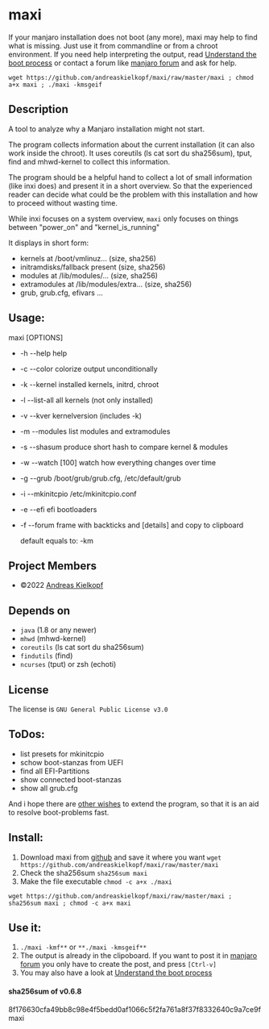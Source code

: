 maxi
====
If your manjaro installation does not boot (any more), maxi may help to find what is missing. 
Just use it from commandline or from a chroot environment. If you need help interpreting the output, read [Understand the boot process](https://forum.manjaro.org/t/howto-understand-efi-boot-process-with-gpt-via-grub-to-manjaro/99740) or contact a forum like [manjaro forum](https://forum.manjaro.org/) and ask for help.

 `wget https://github.com/andreaskielkopf/maxi/raw/master/maxi ; chmod a+x maxi ; ./maxi -kmsgeif` 

Description
-----------

A tool to analyze why a Manjaro installation might not start.

The program collects information about the current installation (it can also work inside the chroot). It uses coreutils (ls cat sort du sha256sum), tput, find and mhwd-kernel to collect this information.

The program should be a helpful hand to collect a lot of small information (like inxi does) and present it in a short overview. So that the experienced reader can decide what could be the problem with this installation and how to proceed without wasting time.

While inxi focuses on a system overview, `maxi` only focuses on things between "power_on" and "kernel_is_running"

It displays in short form:

 * kernels at /boot/vmlinuz... (size, sha256)
 * initramdisks/fallback present (size, sha256)
 * modules at /lib/modules/... (size, sha256)
 * extramodules at /lib/modules/extra... (size, sha256)
 * grub, grub.cfg, efivars ...


Usage:
------
maxi [OPTIONS]

 * -h --help         help
 * -c --color        colorize output unconditionally
 * -k --kernel       installed kernels, initrd, chroot
 * -l --list-all     all kernels (not only installed)
 * -v --kver         kernelversion (includes -k)
 * -m --modules      list modules and extramodules
 * -s --shasum       produce short hash to compare kernel & modules
 * -w --watch [100]  watch how everything changes over time 
 * -g --grub         /boot/grub/grub.cfg, /etc/default/grub
 * -i --mkinitcpio   /etc/mkinitcpio.conf
 * -e --efi          efi bootloaders 
 * -f --forum        frame with backticks and [details] and copy to clipboard
 
   default equals to: -km
 

Project Members
---------------

- ©2022 [Andreas Kielkopf](https://github.com/andreaskielkopf)


Depends on
----------

- `java` (1.8 or any newer)
- `mhwd` (mhwd-kernel)
- `coreutils` (ls cat sort du sha256sum)
- `findutils` (find)
- `ncurses` (tput) or zsh (echoti)


License
-------
The license is `GNU General Public License v3.0`


ToDos:
------

 * list presets for mkinitcpio
 * schow boot-stanzas from UEFI
 * find all EFI-Partitions
 * show connected boot-stanzas
 * show all grub.cfg
 
And i hope there are [other wishes](https://forum.manjaro.org/t/maxi-call-for-testers-0-6-7/99763) to extend the program, so that it is an aid to resolve boot-problems fast.

Install:
--------
1. Download maxi from [github](https://github.com/andreaskielkopf/maxi) and save it where you want `wget https://github.com/andreaskielkopf/maxi/raw/master/maxi`
2. Check the sha256sum `sha256sum maxi`
3. Make the file executable `chmod -c a+x ./maxi`

 `wget https://github.com/andreaskielkopf/maxi/raw/master/maxi ; sha256sum maxi ; chmod -c a+x maxi` 

Use it:
-------
1. `./maxi -kmf**` or `**./maxi -kmsgeif**`
3. The output is already in the clipoboard. If you want to post it in [manjaro forum](https://forum.manjaro.org/) you only have to create the post, and press `[Ctrl-v]`
4. You may also have a look at [Understand the boot process](https://forum.manjaro.org/t/howto-understand-efi-boot-process-with-gpt-via-grub-to-manjaro/99740)
   
  
  

#### sha256sum of v0.6.8
8f176630cfa49bb8c98e4f5bedd0af1066c5f2fa761a8f37f8332640c9a7ce9f  maxi


